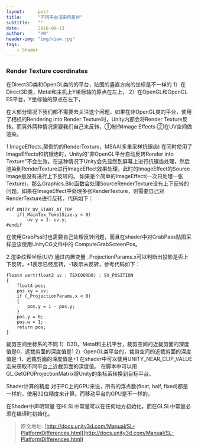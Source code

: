 ```yaml
---
layout:     post
title:      "不同平台渲染的差异"
subtitle:   ""
date:       2016-08-13
author: 	"YW"
header-img: "img/view.jpg"
tags:
    - Shader
---
```



### Render Texture coordinates

在Direct3D类和OpenGL类的的平台，贴图的竖直方向的坐标是不一样的
	1）在Direct3D类，Metal和主机上Y坐标轴的原点在左上，
	2）在OpenGL和OpenGL ES平台，Y坐标轴的原点在左下，

在大部分情况下我们都不需要去关注这个问题，如果在非OpenGL类的平台，使用了相机的Rendering into Render Texture时，Unity内部会将Render Texture反转。而另外两种情况需要我们自己来反转，①制作Image Effects ②在UV空间做渲染。

1.ImageEffects,颠倒的的RenderTexture，MSAA(多重采样抗锯齿)
在同时使用了ImageEffects和抗锯齿时，Unity的“非OpenGL平台自动反转Render into Texture"不会生效。在这种情况下Unity会先显然到屏幕上进行抗锯齿处理，然后渲染到RenderTexture进行ImageEffect效果处理，此时的ImageEffect的Source Image是没有进行上下反转的。
	如果是个简单的ImageEffect(一次只处理一张Texture)，那么Graphics.Blic函数会处理SourceRenderTexture没有上下反转的问题。如果在ImageEffect中处理多张RenderTexture，则需要自己对RenderTexture进行反转，代码如下：

	#if UNITY_UV_START_AT_TOP
		if(_MainTex_TexelSize.y < 0)
			uv.y = 1- uv.y;
	#endif

在使用GrabPss时也需要自己处理反转问题，而且在shader中对GrabPass贴图采样应该使用UnityCG文件中的 ComputeGrabScreenPos。

2.渲染纹理坐标(UV)
通过内置变量 _ProjectionParams.x可以判断出投影是否上下反转，+1表示已经反转，-1表示未反转，参考代码如下：
	
	float4 vert(float2 uv : TEXCOORD0) : SV_POSITION
	{
		float4 pos;
		pos.xy = uv;
		if (_ProjectionParams.x < 0)
		{
			pos.y = 1 - pos.y;
		}
		pos.y = 0;
		pos.w = 1;
		return pos;
	}


裁剪空间坐标系的不同
	1）D3D，Metal和主机平台，裁剪空间的近裁剪面的深度值是0，远裁剪面的深度值是1
	2）OpenGL类平台的，裁剪空间的近裁剪面的深度值是-1，远裁剪面的深度值是+1
	在shader中可以使用UNITY_NEAR_CLIP_VALUE宏来获取不同平台上近裁剪面的深度值。
	在脚本中可以用GL.GetGPUProjectionMatrix将Unity的坐标系转换到目标平台。


Shader计算的精度	
	对于PC上的GPU来说，所有的浮点数(float, half, fixed)都是一样的，使用32位精度来计算。而移动平台的GPU是不一样的。


在Shader中声明常量
	在HLSL中常量可以在任何地方初始化，而在GLSL中常量必须在编译时初始化。
	

>原文地址: [http://docs.unity3d.com/Manual/SL-PlatformDifferences.html](http://docs.unity3d.com/Manual/SL-PlatformDifferences.html)